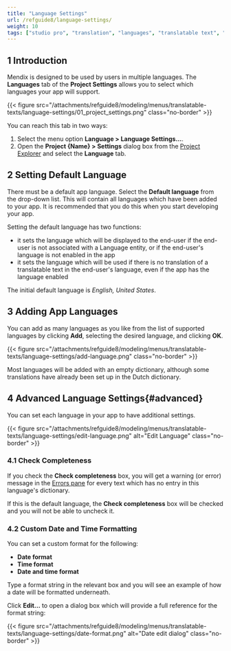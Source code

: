 ```yaml
---
title: "Language Settings"
url: /refguide8/language-settings/
weight: 10
tags: ["studio pro", "translation", "languages", "translatable text", "add language", "date format", "completeness"]
---
```


## 1 Introduction

Mendix is designed to be used by users in multiple languages. The **Languages** tab of the **Project Settings** allows you to select which languages your app will support.

{{< figure src="/attachments/refguide8/modeling/menus/translatable-texts/language-settings/01_project_settings.png" class="no-border" >}}

You can reach this tab in two ways:

1. Select the menu option **Language > Language Settings…**.
2. Open the **Project {Name} > Settings** dialog box from the [Project Explorer](/refguide8/project-explorer/) and select the **Language** tab.

## 2 Setting Default Language

There must be a default app language. Select the **Default language** from the drop-down list. This will contain all languages which have been added to your app. It is recommended that you do this when you start developing your app.

Setting the default language has two functions:

* it sets the language which will be displayed to the end-user if the end-user is not associated with a Language entity, or if the end-user's language is not enabled in the app
* it sets the language which will be used if there is no translation of a translatable text in the end-user's language, even if the app has the language enabled

The initial default language is *English, United States*.

## 3 Adding App Languages

You can add as many languages as you like from the list of supported languages by clicking **Add**, selecting the desired language, and clicking **OK**.

{{< figure src="/attachments/refguide8/modeling/menus/translatable-texts/language-settings/add-language.png" class="no-border" >}}

Most languages will be added with an empty dictionary, although some translations have already been set up in the Dutch dictionary.

## 4 Advanced Language Settings{#advanced}

You can set each language in your app to have additional settings.

{{< figure src="/attachments/refguide8/modeling/menus/translatable-texts/language-settings/edit-language.png" alt="Edit Language" class="no-border" >}}

### 4.1 Check Completeness

If you check the **Check completeness** box, you will get a warning (or error) message in the [Errors pane](/refguide8/errors-pane/) for every text which has no entry in this language's dictionary.

If this is the default language, the **Check completeness** box will be checked and you will not be able to uncheck it.

### 4.2 Custom Date and Time Formatting

You can set a custom format for the following:

* **Date format**
* **Time format**
* **Date and time format**

Type a format string in the relevant box and you will see an example of how a date will be formatted underneath.

Click **Edit…** to open a dialog box which will provide a full reference for the format string:

{{< figure src="/attachments/refguide8/modeling/menus/translatable-texts/language-settings/date-format.png" alt="Date edit dialog" class="no-border" >}}
